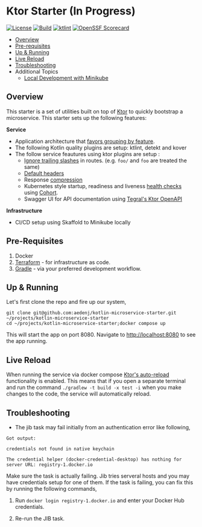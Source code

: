 # Ktor Starter (In Progress)
[![License](https://img.shields.io/badge/license-MIT-blue.svg?style=flat)](http://www.opensource.org/licenses/MIT)
[![Build](https://github.com/aedenj/kotlin-microservice-starter/actions/workflows/build.yml/badge.svg)](https://github.com/aedenj/kotlin-microservice-starter/actions/workflows/build.yml)
[![ktlint](https://img.shields.io/badge/code%20style-%E2%9D%A4-FF4081.svg)](https://ktlint.github.io/)
[![OpenSSF Scorecard](https://api.securityscorecards.dev/projects/github.com/aedenj/kotlin-microservice-starter/badge)](https://securityscorecards.dev/viewer/?uri=github.com/aedenj/kotlin-microservice-starter)

<!-- toc-begin -->
* [Overview](#overview)
* [Pre-requisites](#pre-requisites)
* [Up & Running](#up--running)
* [Live Reload](#live-reload)
* [Troubleshooting](#troubleshooting)
* Additional Topics
  * [Local Development with Minikube](https://github.com/aedenj/ktor-starter/wiki/Local-Development-with-Minikube)
<!-- toc-end -->

## Overview

This starter is a set of utilities built on top of [Ktor](https://ktor.io) to quickly bootstrap a microservice. This starter
sets up the following features:

**Service** 
* Application architecture that [favors grouping by feature](https://ktor.io/docs/server-application-structure.html#group_by_feature). 
* The following Kotlin quality plugins are setup: ktlint, detekt and kover
* The follow service feautures using ktor plugins are setup :
  * [Ignore trailing slashes](https://api.ktor.io/ktor-server/ktor-server-core/io.ktor.server.routing/-ignore-trailing-slash.html) in routes. (e.g. `foo/` and `foo` are treated the same)
  * [Default headers](https://ktor.io/docs/server-default-headers.html#configure)
  * Response [compression](https://ktor.io/docs/server-compression.html)
  * Kubernetes style startup, readiness and liveness [health checks](https://kubernetes.io/docs/concepts/configuration/liveness-readiness-startup-probes/)
    using [Cohort](https://github.com/sksamuel/cohort).
  * Swagger UI for API documentation using [Tegral's Ktor OpenAPI]( https://tegral.zoroark.guru/docs/modules/core/openapi/ktor)
  
**Infrastructure**
* CI/CD setup using Skaffold to Minikube locally


## Pre-Requisites
1. Docker
2. [Terraform](https://www.terraform.io) - for infrastructure as code.
3. [Gradle](https://gradle.org) - via your preferred development workflow.

## Up & Running

Let's first clone the repo and fire up our system,

```
git clone git@github.com:aedenj/kotlin-microservice-starter.git ~/projects/kotlin-microservice-starter
cd ~/projects/kotlin-microservice-starter;docker compose up
```

This will start the app on port 8080. Navigate to [http://localhost:8080](http://localhost:8080) to see the app running.


## Live Reload

When running the service via docker compose [Ktor's auto-reload](https://ktor.io/docs/server-auto-reload.html#recompile)
functionality is enabled. This means that if you open a separate terminal and run the command `./gradlew -t build -x test -i`
when you make changes to the code, the service will automatically reload.

## Troubleshooting

* The jib task may fail initially from an authentication error like following,

```shell
Got output:

credentials not found in native keychain

The credential helper (docker-credential-desktop) has nothing for server URL: registry-1.docker.io
```
Make sure the task is actually failing. Jib tries serveral hosts and you may have credentials setup
for one of them. If the task is failing, you can fix this by running the following commands,

1. Run `docker login registry-1.docker.io` and enter your Docker Hub credentials. 

2. Re-run the JIB task.